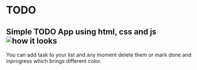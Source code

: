 # TODO
Simple TODO App using html, css and js
![how it looks](https://user-images.githubusercontent.com/76222513/133080141-06324852-f32d-4396-be30-353c16e3bc59.png)
-----------
You can add task to your list and any moment delete them or mark done and inprogress which brings different color.

